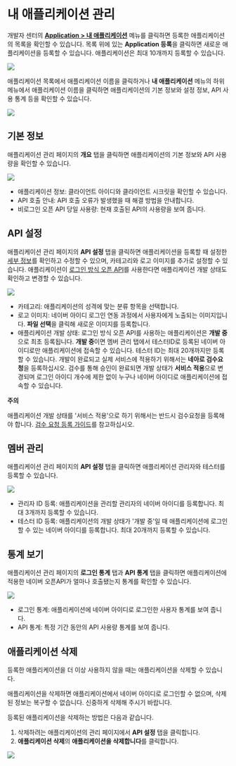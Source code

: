 # 내 애플리케이션 관리

개발자 센터의 **[Application > 내 애플리케이션](https://developers.naver.com/apps/#/list)** 메뉴를 클릭하면 등록한 애플리케이션의 목록을 확인할 수 있습니다. 목록 위에 있는 **Application 등록**을 클릭하면 새로운 애플리케이션을 등록할 수 있습니다. 애플리케이션은 최대 10개까지 등록할 수 있습니다.
 
![](images/appconf-1.png)

애플리케이션 목록에서 애플리케이션 이름을 클릭하거나 **내 애플리케이션** 메뉴의 하위 메뉴에서 애플리케이션 이름을 클릭하면 애플리케이션의 기본 정보와 설정 정보, API 사용 통계 등을 확인할 수 있습니다.
 
![](images/appconf-2.png)

## 기본 정보

애플리케이션 관리 페이지의 **개요** 탭을 클릭하면 애플리케이션의 기본 정보와 API 사용량을 확인할 수 있습니다.
 
![](images/appconf-3.png)

- 애플리케이션 정보: 클라이언트 아이디와 클라이언트 시크릿을 확인할 수 있습니다.
- API 호출 안내: API 호출 오류가 발생했을 때 해결 방법을 안내합니다.
- 비로그인 오픈 API 당일 사용량: 현재 호출된 API의 사용량을 보여 줍니다.

## API 설정

애플리케이션 관리 페이지의 **API 설정** 탭을 클릭하면 애플리케이션을 등록할 때 설정한 [세부 정보](appregister.md#애플리케이션-등록-세부-정보)를 확인하고 수정할 수 있으며, 카테고리와 로고 이미지를 추가로 설정할 수 있습니다. 애플리케이션이 [로그인 방식 오픈 API](apilist.md#로그인-방식-오픈-api)를 사용한다면 애플리케이션 개발 상태도 확인하고 변경할 수 있습니다.
 
![](images/appconf-4.png)

- 카테고리: 애플리케이션의 성격에 맞는 분류 항목을 선택합니다.
- 로고 이미지: 네이버 아이디 로그인 연동 과정에서 사용자에게 노출되는 이미지입니다. **파일 선택**을 클릭해 새로운 이미지를 등록합니다.
- 애플리케이션 개발 상태: 로그인 방식 오픈 API를 사용하는 애플리케이션은 **개발 중**으로 최초 등록됩니다. **개발 중**이면 멤버 관리 탭에서 테스터ID로 등록된 네이버 아이디로만 애플리케이션에 접속할 수 있습니다. 테스터 ID는 최대 20개까지만 등록할 수 있습니다. 개발이 완료되고 실제 서비스에 적용하기 위해서는 **네아로 검수요청**을 등록하십시오. 검수를 통해 승인이 완료되면 개발 상태가 **서비스 적용**으로 변경되며 로그인 아이디 개수에 제한 없이 누구나 네이버 아이디로 애플리케이션에 접속할 수 있습니다.

<div class="danger">
	<p><strong>주의</strong></p>
	<p>애플리케이션 개발 상태를 '서비스 적용'으로 하기 위해서는 반드시 검수요청을 등록해야 합니다. <a href="https://developers.naver.com/docs/login/verify/verify.md">검수 요청 등록 가이드</a>를 참고하십시오.</p>
</div>  

## 멤버 관리

애플리케이션 관리 페이지의 **API 설정** 탭을 클릭하면 애플리케이션 관리자와 테스터를 등록할 수 있습니다.
 
![](images/appconf-5.png)

- 관리자 ID 등록: 애플리케이션을 관리할 관리자의 네이버 아이디를 등록합니다. 최대 3개까지 등록할 수 있습니다.
- 테스터 ID 등록: 애플리케이션의 개발 상태가 '개발 중'일 때 애플리케이션에 로그인할 수 있는 네이버 아이디를 등록합니다. 최대 20개까지 등록할 수 있습니다.

## 통계 보기

애플리케이션 관리 페이지의 **로그인 통계** 탭과 **API 통계** 탭을 클릭하면 애플리케이션에 적용한 네이버 오픈API가 얼마나 호출됐는지 통계를 확인할 수 있습니다.
 
![](images/appconf-6.png)

- 로그인 통계: 애플리케이션에 네이버 아이디로 로그인한 사용자 통계를 보여 줍니다.
- API 통계: 특정 기간 동안의 API 사용량 통계를 보여 줍니다.

## 애플리케이션 삭제

등록한 애플리케이션을 더 이상 사용하지 않을 때는 애플리케이션을 삭제할 수 있습니다.

애플리케이션을 삭제하면 애플리케이션에서 네이버 아이디로 로그인할 수 없으며, 삭제된 정보는 복구할 수 없습니다. 신중하게 삭제해 주시기 바랍니다.

등록된 애플리케이션을 삭제하는 방법은 다음과 같습니다.

1. 삭제하려는 애플리케이션의 관리 페이지에서 **API 설정** 탭을 클릭합니다.
2. **애플리케이션 삭제**의 **애플리케이션을 삭제합니다**를 클릭합니다.

![](images/appconf-7.png)

